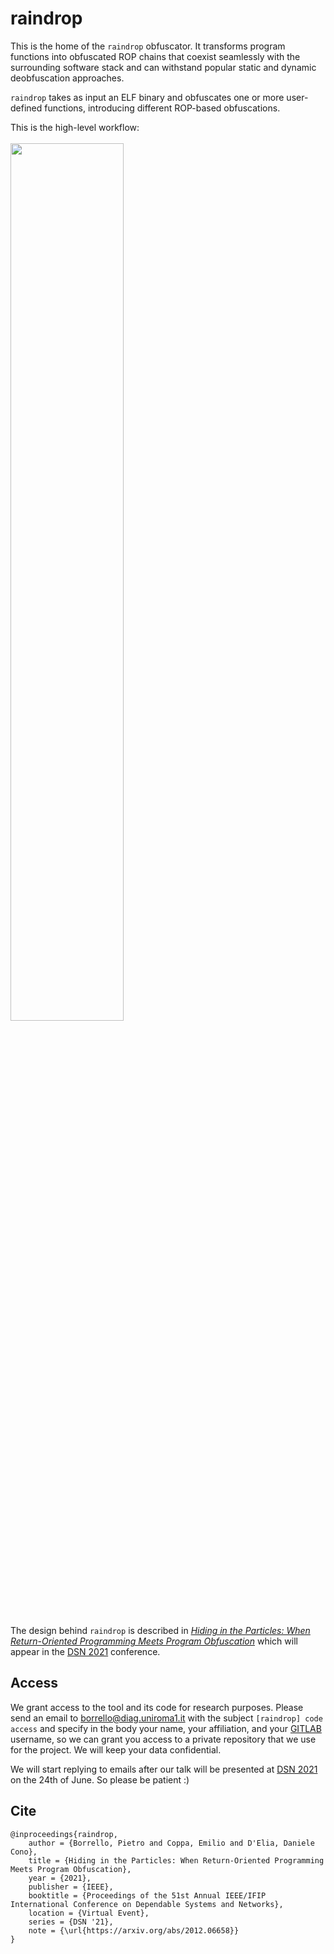 # raindrop

This is the home of the `raindrop` obfuscator. It transforms program functions into obfuscated ROP chains that coexist seamlessly with the surrounding software stack and can withstand popular static and dynamic deobfuscation approaches.

`raindrop` takes as input an ELF binary and obfuscates one or more user-defined functions, introducing different ROP-based obfuscations.

This is the high-level workflow:
<br/><br/>
<img src="https://user-images.githubusercontent.com/18199462/113410660-3b1bb500-93b4-11eb-87c2-73dbe051bf4d.png" width="60%" height="60%">
<br/><br/>


The design behind `raindrop` is described in [*Hiding in the Particles: When Return-Oriented Programming Meets Program Obfuscation*](https://arxiv.org/abs/2012.06658) which will appear in the [DSN 2021](http://dsn2021.ntu.edu.tw/) conference.

## Access
We grant access to the tool and its code for research purposes. Please send an email to [borrello@diag.uniroma1.it](mailto:borrello@diag.uniroma1.it?subject=[raindrop]%20code%20access) with the subject `[raindrop] code access` and specify in the body your name, your affiliation, and your [GITLAB](https://gitlab.com/) username, so we can grant you access to a private repository that we use for the project. We will keep your data confidential.

We will start replying to emails after our talk will be presented at [DSN 2021](http://dsn2021.ntu.edu.tw/) on the 24th of June. So please be patient :)

## Cite
```
@inproceedings{raindrop,
    author = {Borrello, Pietro and Coppa, Emilio and D'Elia, Daniele Cono},
    title = {Hiding in the Particles: When Return-Oriented Programming Meets Program Obfuscation},
    year = {2021},
    publisher = {IEEE},
    booktitle = {Proceedings of the 51st Annual IEEE/IFIP International Conference on Dependable Systems and Networks},
    location = {Virtual Event},
    series = {DSN '21},
    note = {\url{https://arxiv.org/abs/2012.06658}}
}
```
